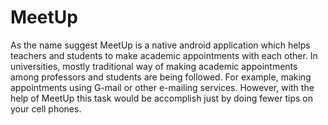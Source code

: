 # MeetUp
As the name suggest MeetUp is a native android application which helps teachers and students to make academic appointments with each other. In universities, mostly traditional way of making academic appointments among professors and students are being followed. For example, making appointments using G-mail or other e-mailing services. However, with the help of MeetUp this task would be accomplish just by doing fewer tips on your cell phones.
